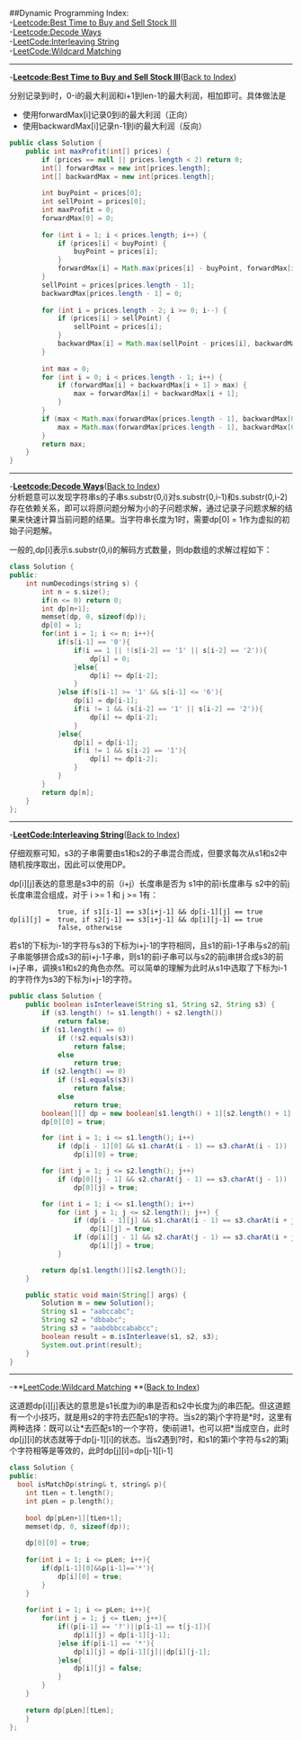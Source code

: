##Dynamic Programming
<a name="AnchorIndex" id="AnchorIndex"></a>
Index:  
-[Leetcode:Best Time to Buy and Sell Stock III](#Anchor1)  
-[Leetcode:Decode Ways](#Anchor2)  
-[LeetCode:Interleaving String](#Anchor3)  
-[LeetCode:Wildcard Matching](#Anchor3)  

-------
<a name="Anchor1" id="Anchor1"></a>
-**[Leetcode:Best Time to Buy and Sell Stock III](http://oj.leetcode.com/problems/best-time-to-buy-and-sell-stock-iii/)**([Back to Index](#AnchorIndex))     
  
分别记录到i时，0-i的最大利润和i+1到len-1的最大利润，相加即可。具体做法是
  * 使用forwardMax[i]记录0到i的最大利润（正向）
  * 使用backwardMax[i]记录n-1到i的最大利润（反向）
```java
public class Solution {
    public int maxProfit(int[] prices) {
        if (prices == null || prices.length < 2) return 0;
        int[] forwardMax = new int[prices.length];
        int[] backwardMax = new int[prices.length];
        
        int buyPoint = prices[0];
        int sellPoint = prices[0];
        int maxProfit = 0;
        forwardMax[0] = 0;
        
        for (int i = 1; i < prices.length; i++) {
            if (prices[i] < buyPoint) {
                buyPoint = prices[i];
            }
            forwardMax[i] = Math.max(prices[i] - buyPoint, forwardMax[i - 1]);
        }
        sellPoint = prices[prices.length - 1];
        backwardMax[prices.length - 1] = 0;
        
        for (int i = prices.length - 2; i >= 0; i--) {
            if (prices[i] > sellPoint) {
                sellPoint = prices[i];
            }
            backwardMax[i] = Math.max(sellPoint - prices[i], backwardMax[i + 1]);
        }
        
        int max = 0;
        for (int i = 0; i < prices.length - 1; i++) {
            if (forwardMax[i] + backwardMax[i + 1] > max) {
                max = forwardMax[i] + backwardMax[i + 1];
            }
        }
        if (max < Math.max(forwardMax[prices.length - 1], backwardMax[0])) {
            max = Math.max(forwardMax[prices.length - 1], backwardMax[0]);
        }
        return max;
    }
}
```

-------
<a name="Anchor2" id="Anchor2"></a>
-**[Leetcode:Decode Ways](http://oj.leetcode.com/problems/decode-ways/)**([Back to Index](#AnchorIndex))   
分析题意可以发现字符串s的子串s.substr(0,i)对s.substr(0,i-1)和s.substr(0,i-2)存在依赖关系，即可以将原问题分解为小的子问题求解，通过记录子问题求解的结果来快速计算当前问题的结果。当字符串长度为1时，需要dp[0] = 1作为虚拟的初始子问题解。  

一般的,dp[i]表示s.substr(0,i)的解码方式数量，则dp数组的求解过程如下：

```cpp
class Solution {
public:
    int numDecodings(string s) {
        int n = s.size();
        if(n <= 0) return 0;
        int dp[n+1];
        memset(dp, 0, sizeof(dp));
        dp[0] = 1;
        for(int i = 1; i <= n; i++){
            if(s[i-1] == '0'){
                if(i == 1 || !(s[i-2] == '1' || s[i-2] == '2')){
                    dp[i] = 0;
                }else{
                    dp[i] += dp[i-2];
                }
            }else if(s[i-1] >= '1' && s[i-1] <= '6'){
                dp[i] = dp[i-1];
                if(i != 1 && (s[i-2] == '1' || s[i-2] == '2')){
                    dp[i] += dp[i-2];
                }
            }else{
                dp[i] = dp[i-1];
                if(i != 1 && s[i-2] == '1'){
                    dp[i] += dp[i-2];
                }
            }
        }
        return dp[n];
    }
};
```

-------
<a name="Anchor3" id="Anchor3"></a>
-**[LeetCode:Interleaving String](http://oj.leetcode.com/problems/interleaving-string/)**([Back to Index](#AnchorIndex))   

仔细观察可知，s3的子串需要由s1和s2的子串混合而成，但要求每次从s1和s2中随机按序取出，因此可以使用DP。  

dp[i][j]表达的意思是s3中的前（i+j）长度串是否为 s1中的前i长度串与 s2中的前j长度串混合组成，对于 i >= 1 和 j >= 1有：

                true, if s1[i-1] == s3[i+j-1] && dp[i-1][j] == true
    dp[i][j] =  true, if s2[j-1] == s3[i+j-1] && dp[i][j-1] == true
                false, otherwise

若s1的下标为i-1的字符与s3的下标为i+j-1的字符相同，且s1的前i-1子串与s2的前j子串能够拼合成s3的前i+j-1子串，则s1的前i子串可以与s2的前j串拼合成s3的前i+j子串，调换s1和s2的角色亦然。可以简单的理解为此时从s1中选取了下标为i-1的字符作为s3的下标为i+j-1的字符。
  
```java  
public class Solution {
    public boolean isInterleave(String s1, String s2, String s3) {
        if (s3.length() != s1.length() + s2.length())
            return false;
        if (s1.length() == 0)
            if (!s2.equals(s3))
                return false;
            else
                return true;
        if (s2.length() == 0)
            if (!s1.equals(s3))
                return false;
            else
                return true;
        boolean[][] dp = new boolean[s1.length() + 1][s2.length() + 1];
        dp[0][0] = true;

        for (int i = 1; i <= s1.length(); i++)
            if (dp[i - 1][0] && s1.charAt(i - 1) == s3.charAt(i - 1))
                dp[i][0] = true;

        for (int j = 1; j <= s2.length(); j++)
            if (dp[0][j - 1] && s2.charAt(j - 1) == s3.charAt(j - 1))
                dp[0][j] = true;

        for (int i = 1; i <= s1.length(); i++)
            for (int j = 1; j <= s2.length(); j++) {
                if (dp[i - 1][j] && s1.charAt(i - 1) == s3.charAt(i + j - 1))
                    dp[i][j] = true;
                if (dp[i][j - 1] && s2.charAt(j - 1) == s3.charAt(i + j - 1))
                    dp[i][j] = true;
            }

        return dp[s1.length()][s2.length()];
    }

    public static void main(String[] args) {
        Solution m = new Solution();
        String s1 = "aabccabc";
        String s2 = "dbbabc";
        String s3 = "aabdbbccababcc";
        boolean result = m.isInterleave(s1, s2, s3);
        System.out.print(result);
    }
}
```  

-------
<a name="Anchor4" id="Anchor4"></a>
-**[LeetCode:Wildcard Matching](http://oj.leetcode.com/problems/wildcard-matching/)  **([Back to Index](#AnchorIndex)) 
  
这道题dp[i][j]表达的意思是s1长度为i的串是否和s2中长度为j的串匹配。但这道题有一个小技巧，就是用s2的字符去匹配s1的字符。当s2的第j个字符是\*时，这里有两种选择：既可以让\*去匹配s1的一个字符，使i前进1，也可以把*当成空白，此时dp[j][i]的状态就等于dp[j-1][i]的状态。当s2遇到?时，和s1的第i个字符与s2的第j个字符相等是等效的，此时dp[j][i]=dp[j-1][i-1]  
```cpp  
class Solution {   
public:   
  bool isMatchDp(string& t, string& p){
    int tLen = t.length();
    int pLen = p.length();
    
    bool dp[pLen+1][tLen+1];
    memset(dp, 0, sizeof(dp));
    
    dp[0][0] = true;
    
    for(int i = 1; i <= pLen; i++){
        if(dp[i-1][0]&&p[i-1]=='*'){
            dp[i][0] = true;
        }
    }
    
    for(int i = 1; i <= pLen; i++){
        for(int j = 1; j <= tLen; j++){
            if((p[i-1] == '?')||p[i-1] == t[j-1]){
                dp[i][j] = dp[i-1][j-1];
            }else if(p[i-1] == '*'){
                dp[i][j] = dp[i-1][j]||dp[i][j-1];
            }else{
                dp[i][j] = false;
            }
        }
    }
    
    return dp[pLen][tLen];
    }
};   
```  